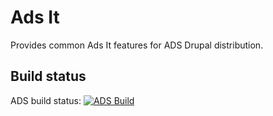 Ads It
===========

Provides common Ads It features for ADS Drupal distribution.

Build status
------------
ADS build status:
[![ADS Build](https://travis-ci.org/mycognitive/ads_it.png "ADS Build")](https://travis-ci.org/mycognitive/ads_it)